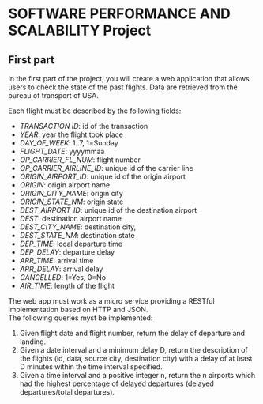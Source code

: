 # SOFTWARE PERFORMANCE AND SCALABILITY Project

## First part
In the first part of the project, you will create a web application that allows users to check the state of the past flights. Data are retrieved from the bureau of transport of USA. 

Each flight must be described by the following fields:  

- _TRANSACTION ID_: id of the transaction
- _YEAR_: year the flight took place
- _DAY_OF_WEEK_: 1..7, 1=Sunday
- _FLIGHT_DATE_: yyyymmaa
- _OP_CARRIER_FL_NUM_: flight number
- _OP_CARRIER_AIRLINE_ID_: unique id of the carrier line
- _ORIGIN_AIRPORT_ID_: unique id of the origin airport
- _ORIGIN_: origin airport name
- _ORIGIN_CITY_NAME_: origin city
- _ORIGIN_STATE_NM_: origin state
- _DEST_AIRPORT_ID_: unique id of the destination airport
- _DEST_: destination airport name
- _DEST_CITY_NAME_: destination city,
- _DEST_STATE_NM_: destination state
- _DEP_TIME_: local departure time
- _DEP_DELAY_: departure delay
- _ARR_TIME_: arrival time
- _ARR_DELAY_: arrival delay
- _CANCELLED_: 1=Yes, 0=No
- _AIR_TIME_: length of the flight

The web app must work as a micro service providing a RESTful implementation based on HTTP and JSON.  
The following queries myst be implemented:
1. Given flight date and flight number, return the delay of departure and landing.  
2. Given a date interval and a minimum delay D, return the description of the flights (id, data, source city, destination city) with a delay of at least D minutes within the time interval specified.
3. Given a time interval and a positive integer n, return the n airports which had the highest percentage of delayed departures (delayed departures/total departures).  
